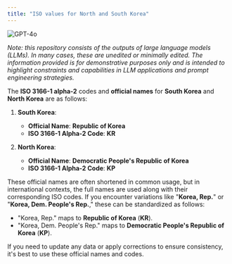 ```yaml
---
title: "ISO values for North and South Korea"
---
```

![GPT-4o](https://img.shields.io/badge/GPT--4o-3333FF?style=for-the-badge&logo=openai&logoColor=white)



*Note: this repository consists of the outputs of large language models (LLMs). In many cases, these are unedited or minimally edited. The information provided is for demonstrative purposes only and is intended to highlight constraints and capabilities in LLM applications and prompt engineering strategies.*


The **ISO 3166-1 alpha-2** codes and **official names** for **South Korea** and **North Korea** are as follows:

1. **South Korea**:
   - **Official Name**: **Republic of Korea**
   - **ISO 3166-1 Alpha-2 Code**: **KR**

2. **North Korea**:
   - **Official Name**: **Democratic People's Republic of Korea**
   - **ISO 3166-1 Alpha-2 Code**: **KP**

These official names are often shortened in common usage, but in international contexts, the full names are used along with their corresponding ISO codes. If you encounter variations like "**Korea, Rep.**" or "**Korea, Dem. People's Rep.**," these can be standardized as follows:
- "Korea, Rep." maps to **Republic of Korea** (**KR**).
- "Korea, Dem. People's Rep." maps to **Democratic People's Republic of Korea** (**KP**).

If you need to update any data or apply corrections to ensure consistency, it's best to use these official names and codes.